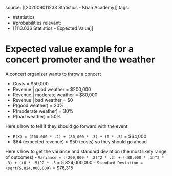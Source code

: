 source: [[202009011233 Statistics - Khan Academy]]
tags:
- #statistics 
- #probabilities 
relevant:
- [[113.036 Statistics - Expected Value]]

# Expected value example for a concert promoter and the weather

A concert organizer wants to throw a concert
- Costs = $50,000
- Revenue | good weather = $200,000
- Revenue | moderate weather = $80,000
- Revenue | bad weather = $0
- P(good weather) = 20%
- P(moderate weather) = 30%
- P(bad weather) = 50%

Here's how to tell if they should go forward with the event
- `E(X) = (200,000 * .2) + (80,000 * .3) + (0 * .5)` = $64,000
- $64 (expected revenue) > $50 (costs) so they should go ahead

Here's how to get the variance and standard deviation (the most likely range of outcomes)
	- `Variance = ((200,000 * .2)^2 * .2) + ((80,000 * .3)^2 * .3) + ((0 * .5)^2 * .5` = 5,824,000,000
	- `Standard Deviation = \sqrt{5,824,000,000}` = $76,315


